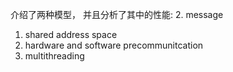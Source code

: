 介绍了两种模型， 并且分析了其中的性能:
2. message
1. shared address space
  3. hardware and software precommunitcation
  4. multithreading



